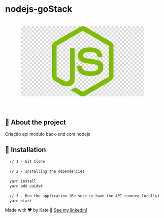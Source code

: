 # nodejs-goStack

<h1 align="center">

  <img alt="logo da rocketseat letra cor branca e fundo roxo" title="Rocketseat" src=".github/logo.png" width="400px"/>
</h1>

<br>

## :rocket: About the project

 Criação api modulo back-end com nodejs

## :runner: Installation

```   
  // 1 - Git Clone
  
  // 2 - Installing the dependencies
  
  yarn install
  yarn add uuidv4  
  
  // 3 - Run the application (Be sure to have the API running locally)
  yarn start

```

Made with ♥ by Kate :wave: [See my linkedin!](https://www.linkedin.com/in/Kateleandra/)
